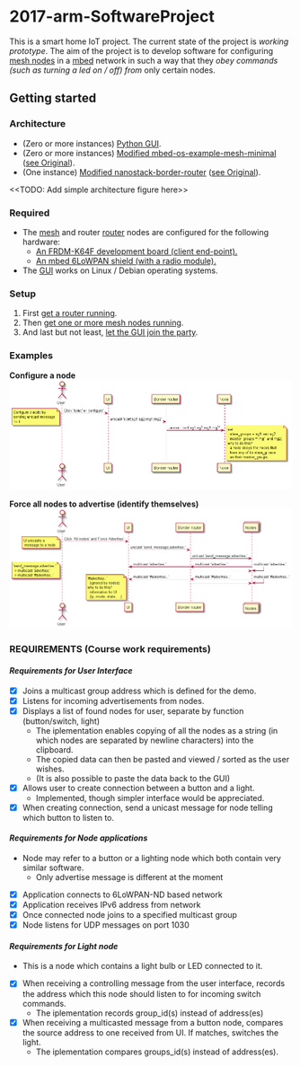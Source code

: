 # 2017-arm-SoftwareProject

This is a smart home IoT project. The current state of the project is _working prototype_. The aim of the project is to develop software for configuring [mesh nodes](ARMmbed/mbed-os-example-mesh-minimal) in a [mbed](https://www.mbed.com/en/) network in such a way that they _obey commands (such as turning a led on / off) from_ only certain nodes.

## Getting started

### Architecture

* (Zero or more instances) [Python GUI](PythonServer).
* (Zero or more instances) [Modified mbed-os-example-mesh-minimal](mesh) ([see Original](ARMmbed/mbed-os-example-mesh-minimal)).
* (One instance) [Modified nanostack-border-router](router) ([see Original](ARMmbed/nanostack-border-router)).

<<TODO: Add simple architecture figure here>>

### Required

* The [mesh](mesh) and router [router](router) nodes are configured for the following hardware:
  * [An FRDM-K64F development board (client end-point).](https://os.mbed.com/platforms/FRDM-K64F/)
  * [An mbed 6LoWPAN shield (with a radio module).](https://l-tek.si/web-shop/l-tek-6lowpan-arduino-shield-900mhz/)
* The [GUI](PythonServer) works on Linux / Debian operating systems.

### Setup

1. First [get a router running](router).
2. Then [get one or more mesh nodes running](mesh).
3. And last but not least, [let the GUI join the party](PythonServer).

### Examples

**Configure a node**
![ui2node-unicast](images/ui2node-unicast.png)

**Force all nodes to advertise (identify themselves)**
![ui2node-multicast](images/ui2node-multicast.png)


### REQUIREMENTS (Course work requirements)


#### _Requirements for User Interface_

* [x] Joins a multicast group address which is defined for the demo.
* [x] Listens for incoming advertisements from nodes.
* [x] Displays a list of found nodes for user, separate by function (button/switch, light)
  * The iplementation enables copying of all the nodes as a string (in which nodes are separated by newline characters) into the clipboard.
  * The copied data can then be pasted and viewed / sorted as the user wishes.
  *   (It is also possible to paste the data back to the GUI)
* [x] Allows user to create connection between a button and a light.
  * Implemented, though simpler interface would be appreciated.
* [x] When creating connection, send a unicast message for node telling which button to listen to.

#### _Requirements for Node applications_

* Node may refer to a button or a lighting node which both contain very similar software.
  * Only advertise message is different at the moment

* [x] Application connects to 6LoWPAN-ND based network
* [x] Application receives IPv6 address from network
* [x] Once connected node joins to a specified multicast group
* [x] Node listens for UDP messages on port 1030

#### _Requirements for Light node_

* This is a node which contains a light bulb or LED connected to it.

* [x] When receiving a controlling message from the user interface, records the address which this node should listen to for incoming switch commands.
   * The iplementation records group_id(s) instead of address(es)
* [x] When receiving a multicasted message from a button node, compares the source address to one received from UI. If matches, switches the light.
   * The iplementation compares groups_id(s) instead of address(es).

